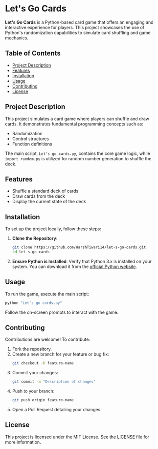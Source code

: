# Let's Go Cards

**Let's Go Cards** is a Python-based card game that offers an engaging and interactive experience for players. This project showcases the use of Python's randomization capabilities to simulate card shuffling and game mechanics.

## Table of Contents

- [Project Description](#project-description)
- [Features](#features)
- [Installation](#installation)
- [Usage](#usage)
- [Contributing](#contributing)
- [License](#license)

## Project Description

This project simulates a card game where players can shuffle and draw cards. It demonstrates fundamental programming concepts such as:

- Randomization
- Control structures
- Function definitions

The main script, `Let's go cards.py`, contains the core game logic, while `import random.py` is utilized for random number generation to shuffle the deck.

## Features

- Shuffle a standard deck of cards
- Draw cards from the deck
- Display the current state of the deck

## Installation

To set up the project locally, follow these steps:

1. **Clone the Repository**:
   ```bash
   git clone https://github.com/HarshTiwari14/let-s-go-cards.git
   cd let-s-go-cards
2. **Ensure Python is Installed**:
   Verify that Python 3.x is installed on your system. You can download it from the [official Python website](https://www.python.org/).

## Usage

To run the game, execute the main script:

```bash
python "Let's go cards.py"
```

Follow the on-screen prompts to interact with the game.

## Contributing

Contributions are welcome! To contribute:

1. Fork the repository.
2. Create a new branch for your feature or bug fix:
   ```bash
   git checkout -b feature-name
   ```
3. Commit your changes:
   ```bash
   git commit -m "Description of changes"
   ```
4. Push to your branch:
   ```bash
   git push origin feature-name
   ```
5. Open a Pull Request detailing your changes.

## License

This project is licensed under the MIT License. See the [LICENSE](LICENSE) file for more information.

